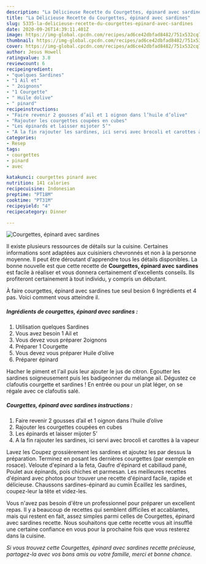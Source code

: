 ```yaml
---
description: "La Délicieuse Recette du Courgettes, épinard avec sardines"
title: "La Délicieuse Recette du Courgettes, épinard avec sardines"
slug: 5335-la-delicieuse-recette-du-courgettes-epinard-avec-sardines
date: 2020-09-26T14:39:11.401Z
image: https://img-global.cpcdn.com/recipes/ad6ce42dbfad8482/751x532cq70/courgettes-epinard-avec-sardines-photo-principale-de-la-recette.jpg
thumbnail: https://img-global.cpcdn.com/recipes/ad6ce42dbfad8482/751x532cq70/courgettes-epinard-avec-sardines-photo-principale-de-la-recette.jpg
cover: https://img-global.cpcdn.com/recipes/ad6ce42dbfad8482/751x532cq70/courgettes-epinard-avec-sardines-photo-principale-de-la-recette.jpg
author: Jesus Howell
ratingvalue: 3.8
reviewcount: 6
recipeingredient:
- "quelques Sardines"
- "1 Ail et"
- " 2oignons"
- "1 Courgette"
- " Huile dolive"
- " pinard"
recipeinstructions:
- "Faire revenir 2 gousses d’ail et 1 oignon dans l’huile d’olive"
- "Rajouter les courgettes coupées en cubes"
- "Les épinards et laisser mijoter 5’"
- "A la fin rajouter les sardines, ici servi avec brocoli et carottes à la vapeur"
categories:
- Resep
tags:
- courgettes
- pinard
- avec

katakunci: courgettes pinard avec 
nutrition: 141 calories
recipecuisine: Indonesian
preptime: "PT18M"
cooktime: "PT31M"
recipeyield: "4"
recipecategory: Dinner

---
```



![Courgettes, épinard avec sardines](https://img-global.cpcdn.com/recipes/ad6ce42dbfad8482/751x532cq70/courgettes-epinard-avec-sardines-photo-principale-de-la-recette.jpg)

Il existe plusieurs ressources de détails sur la cuisine. Certaines informations sont adaptées aux cuisiniers chevronnés et non à la personne moyenne. Il peut être déroutant d'apprendre tous les détails disponibles. La bonne nouvelle est que cette recette de <strong> Courgettes, épinard avec sardines </strong> est facile à réaliser et vous donnera certainement d'excellents conseils. Ils profiteront certainement à tout individu, y compris un débutant.

<!--inarticleads1-->

À faire courgettes, épinard avec sardines tue seul besion 6 Ingrédients et 4 pas. Voici comment vous atteindre il.

##### Ingrédients de courgettes, épinard avec sardines :

1. Utilisation quelques Sardines
1. Vous avez besoin 1 Ail et
1. Vous devez vous préparer  2oignons
1. Préparer 1 Courgette
1. Vous devez vous préparer  Huile d’olive
1. Préparer  épinard


Hacher le piment et l&#39;ail puis leur ajouter le jus de citron. Egoutter les sardines soigneusement puis les badigeonner du mélange ail. Dégustez ce clafoutis courgette et sardines ! En entrée ou pour un plat léger, on se régale avec ce clafoutis salé. 

<!--inarticleads2-->

##### Courgettes, épinard avec sardines instructions :

1. Faire revenir 2 gousses d’ail et 1 oignon dans l’huile d’olive
1. Rajouter les courgettes coupées en cubes
1. Les épinards et laisser mijoter 5’
1. A la fin rajouter les sardines, ici servi avec brocoli et carottes à la vapeur


Lavez les Coupez grossièrement les sardines et ajoutez les par dessus la préparation. Terminez en posant les dernières courgettes (par exemple en rosace). Veloute d&#39;epinard a la feta, Gaufre d&#39;épinard et cabillaud pané, Poulet aux épinards, pois chiches et parmesan. Les meilleures recettes d&#39;épinard avec photos pour trouver une recette d&#39;épinard facile, rapide et délicieuse. Chaussons sardines-épinard au cumin  Ecaillez les sardines, coupez-leur la tête et videz-les. 

<!--inarticleads1-->

<p>
Vous n'avez pas besoin d'être un professionnel pour préparer un excellent repas. Il y a beaucoup de recettes qui semblent difficiles et accablantes, mais qui restent en fait, assez simples parmi celles de Courgettes, épinard avec sardines recette. Nous souhaitons que cette recette vous ait insufflé une certaine confiance en vous pour la prochaine fois que vous resterez dans la cuisine.
</p>

<p>
<i>Si vous trouvez cette Courgettes, épinard avec sardines recette précieuse, partagez-la avec vos bons amis ou votre famille, merci et bonne chance.</i>
</p>

